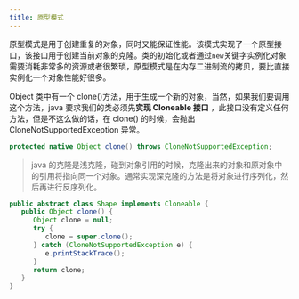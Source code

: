 ```yaml
---
title: 原型模式
---
```


原型模式是用于创建重复的对象，同时又能保证性能。该模式实现了一个原型接口，该接口用于创建当前对象的克隆。类的初始化或者通过`new`关键字实例化对象需要消耗非常多的资源或者很繁琐，原型模式是在内存二进制流的拷贝，要比直接实例化一个对象性能好很多。

Object 类中有一个 clone()方法，用于生成一个新的对象，当然，如果我们要调用这个方法，java 要求我们的类必须先**实现 Cloneable 接口** ，此接口没有定义任何方法，但是不这么做的话，在 clone() 的时候，会抛出 CloneNotSupportedException 异常。

```java
protected native Object clone() throws CloneNotSupportedException;
```

> java 的克隆是浅克隆，碰到对象引用的时候，克隆出来的对象和原对象中的引用将指向同一个对象。通常实现深克隆的方法是将对象进行序列化，然后再进行反序列化。

```java
public abstract class Shape implements Cloneable {
   public Object clone() {
      Object clone = null;
      try {
         clone = super.clone();
      } catch (CloneNotSupportedException e) {
         e.printStackTrace();
      }
      return clone;
   }
}
```
